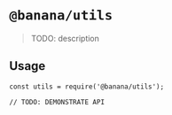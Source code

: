 # `@banana/utils`

> TODO: description

## Usage

```
const utils = require('@banana/utils');

// TODO: DEMONSTRATE API
```
